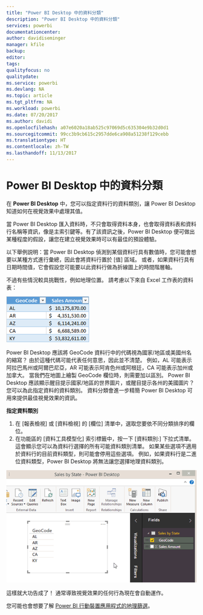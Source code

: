 ```yaml
---
title: "Power BI Desktop 中的資料分類"
description: "Power BI Desktop 中的資料分類"
services: powerbi
documentationcenter: 
author: davidiseminger
manager: kfile
backup: 
editor: 
tags: 
qualityfocus: no
qualitydate: 
ms.service: powerbi
ms.devlang: NA
ms.topic: article
ms.tgt_pltfrm: NA
ms.workload: powerbi
ms.date: 07/20/2017
ms.author: davidi
ms.openlocfilehash: a07e6020a18ab525c97069d5c635304e9b32d0d1
ms.sourcegitcommit: 99cc3b9cb615c2957dde6ca908a51238f129cebb
ms.translationtype: HT
ms.contentlocale: zh-TW
ms.lasthandoff: 11/13/2017
---
```

# <a name="data-categorization-in-power-bi-desktop"></a>Power BI Desktop 中的資料分類
在 **Power BI Desktop** 中，您可以指定資料行的資料類別，讓 Power BI Desktop 知道如何在視覺效果中處理其值。

當 Power BI Desktop 匯入資料時，不只會取得資料本身，也會取得資料表和資料行名稱等資訊，像是主索引鍵等。有了該資訊之後，Power BI Desktop 便可做出某種程度的假設，讓您在建立視覺效果時可以有最佳的預設體驗。 

以下舉例説明：當 Power BI Desktop 偵測到某個資料行具有數值時，您可能會想要以某種方式進行彙總，因此會將資料行置於 [值] 區域。 或者，如果資料行具有日期時間值，它會假設您可能要以此資料行做為折線圖上的時間階層軸。

不過有些情況較具挑戰性，例如地理位置。 請考慮以下來自 Excel 工作表的資料表：

![](media/desktop-data-categorization/datacategorizationtable.png)

Power BI Desktop 應該將 GeoCode 資料行中的代碼視為國家/地區或美國州名的縮寫？  由於這種代碼可能代表任何意思，因此並不清楚。  例如，AL 可能表示阿拉巴馬州或阿爾巴尼亞，AR 可能表示阿肯色州或阿根廷，CA 可能表示加州或加拿大。 當我們在地圖上繪製 GeoCode 欄位時，則需要加以區別。  Power BI Desktop 應該顯示醒目提示國家/地區的世界圖片，或醒目提示各州的美國圖片？  您可以為此指定資料的資料類別。 資料分類會進一步精簡 Power BI Desktop 可用來提供最佳視覺效果的資訊。  

**指定資料類別**

1. 在 [報表檢視] 或 [資料檢視] 的 [欄位]  清單中，選取您要依不同分類排序的欄位。
2. 在功能區的 [資料工具模型化]  索引標籤中，按一下 [資料類別:]  下拉式清單。  這會顯示您可以為資料行選擇的所有可能資料類別清單。  如果某些選項不適用於資料行的目前資料類型，則可能會停用這些選項。  例如，如果資料行是二進位資料類型，Power BI Desktop 將無法讓您選擇地理資料類別。 

![](media/desktop-data-categorization/datacategorization.gif)

這樣就大功告成了！  通常導致視覺效果的任何行為現在會自動運作。  

您可能也會想要了解 [Power BI 行動裝置應用程式的地理篩選](desktop-mobile-geofiltering.md)。

